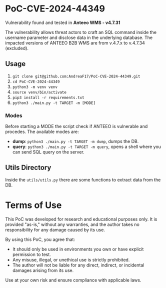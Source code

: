 # PoC-CVE-2024-44349

Vulnerability found and tested in **Anteeo WMS - v4.7.31**

The vulnerability allows threat actors to craft an SQL command inside the username parameter and disclose data in the underlying database. 
The impacted versions of ANTEEO B2B WMS are from v.4.7.x to v.4.7.34 (excluded).


## Usage
1. `git clone git@github.com:AndreaF17/PoC-CVE-2024-44349.git`
2. `cd PoC-CVE-2024-44349`
3. `python3 -m venv venv`
4. `source venv/bin/activate`
5. `pip3 install -r requirements.txt`
6. `python3 ./main.py -t TARGET -m [MODE]`
### Modes
Before starting a MODE the script check if ANTEEO is vulnerable and procedes.
The available modes are:
- **dump**: `python3 ./main.py -t TARGET -m dump`, dumps the DB.
- **query**: `python3 ./main.py -t TARGET -m query`, opens a shell where you can send SQL query on the server.

## Utils Directory
Inside the `utils/utils.py` there are some functions to extract data from the DB.

# Terms of Use
This PoC was developed for research and educational purposes only. It is provided "as-is," without any warranties, and the author takes no responsibility for any damage caused by its use.

By using this PoC, you agree that:
- It should only be used in environments you own or have explicit permission to test.
- Any misuse, illegal, or unethical use is strictly prohibited.
- The author will not be liable for any direct, indirect, or incidental damages arising from its use.

Use at your own risk and ensure compliance with applicable laws.
